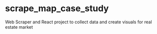 # scrape_map_case_study
Web Scraper and React project to collect data and create visuals for real estate market
